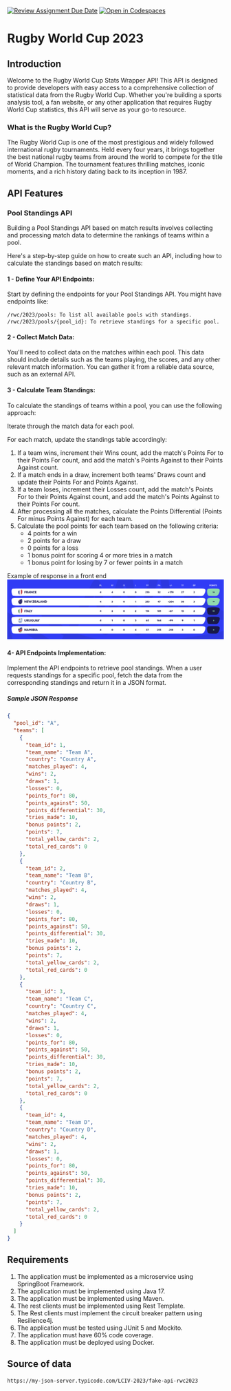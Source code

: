 [![Review Assignment Due Date](https://classroom.github.com/assets/deadline-readme-button-24ddc0f5d75046c5622901739e7c5dd533143b0c8e959d652212380cedb1ea36.svg)](https://classroom.github.com/a/qvAhrl0a)
[![Open in Codespaces](https://classroom.github.com/assets/launch-codespace-7f7980b617ed060a017424585567c406b6ee15c891e84e1186181d67ecf80aa0.svg)](https://classroom.github.com/open-in-codespaces?assignment_repo_id=12263814)
# Rugby World Cup 2023

## Introduction

Welcome to the Rugby World Cup Stats Wrapper API! This API is designed to provide
developers with easy access to a comprehensive collection of statistical data from
the Rugby World Cup. Whether you're building a sports analysis tool, a fan website,
or any other application that requires Rugby World Cup statistics, this API will
serve as your go-to resource.

### What is the Rugby World Cup?

The Rugby World Cup is one of the most prestigious and widely followed international
rugby tournaments. Held every four years, it brings together the best national rugby
teams from around the world to compete for the title of World Champion. The
tournament features thrilling matches, iconic moments, and a rich history dating
back to its inception in 1987.

## API Features

### Pool Standings API

Building a Pool Standings API based on match results involves collecting
and processing match data to determine the rankings of teams within a pool.

Here's a step-by-step guide on how to create such an API, including how to
calculate the standings based on match results:

#### 1 - Define Your API Endpoints:

Start by defining the endpoints for your Pool Standings API. You might have endpoints like:

```http
/rwc/2023/pools: To list all available pools with standings.
/rwc/2023/pools/{pool_id}: To retrieve standings for a specific pool.
```

#### 2 - Collect Match Data:

You'll need to collect data on the matches within each pool. This data should
include details such as the teams playing, the scores, and any other relevant
match information. You can gather it from a reliable data source, such as an
external API.

#### 3 - Calculate Team Standings:

To calculate the standings of teams within a pool, you can use the following
approach:

Iterate through the match data for each pool.

For each match, update the standings table accordingly:

1. If a team wins, increment their Wins count, add the match's Points For
   to their Points For count, and add the match's Points Against to their Points
   Against count.
2. If a match ends in a draw, increment both teams' Draws count and update
   their Points For and Points Against.
3. If a team loses, increment their Losses count, add the match's Points For
   to their Points Against count, and add the match's Points Against to their
   Points For count.
4. After processing all the matches, calculate the Points Differential
   (Points For minus Points Against) for each team.
5. Calculate the pool points for each team based on the following criteria:
    * 4 points for a win
    * 2 points for a draw
    * 0 points for a loss
    * 1 bonus point for scoring 4 or more tries in a match
    * 1 bonus point for losing by 7 or fewer points in a match

Example of response in a front end
![](./docs/img.png)

#### 4- API Endpoints Implementation:

Implement the API endpoints to retrieve pool standings. When a user requests
standings for a specific pool, fetch the data from the corresponding standings
and return it in a JSON format.

##### Sample JSON Response

```json
{
  "pool_id": "A",
  "teams": [
    {
      "team_id": 1,
      "team_name": "Team A",
      "country": "Country A",
      "matches_played": 4,
      "wins": 2,
      "draws": 1,
      "losses": 0,
      "points_for": 80,
      "points_against": 50,
      "points_differential": 30,
      "tries_made": 10,
      "bonus points": 2,
      "points": 7,
      "total_yellow_cards": 2,
      "total_red_cards": 0
    },
    {
      "team_id": 2,
      "team_name": "Team B",
      "country": "Country B",
      "matches_played": 4,
      "wins": 2,
      "draws": 1,
      "losses": 0,
      "points_for": 80,
      "points_against": 50,
      "points_differential": 30,
      "tries_made": 10,
      "bonus points": 2,
      "points": 7,
      "total_yellow_cards": 2,
      "total_red_cards": 0
    },
    {
      "team_id": 3,
      "team_name": "Team C",
      "country": "Country C",
      "matches_played": 4,
      "wins": 2,
      "draws": 1,
      "losses": 0,
      "points_for": 80,
      "points_against": 50,
      "points_differential": 30,
      "tries_made": 10,
      "bonus points": 2,
      "points": 7,
      "total_yellow_cards": 2,
      "total_red_cards": 0
    },
    {
      "team_id": 4,
      "team_name": "Team D",
      "country": "Country D",
      "matches_played": 4,
      "wins": 2,
      "draws": 1,
      "losses": 0,
      "points_for": 80,
      "points_against": 50,
      "points_differential": 30,
      "tries_made": 10,
      "bonus points": 2,
      "points": 7,
      "total_yellow_cards": 2,
      "total_red_cards": 0
    }
  ]
}

```

## Requirements

1. The application must be implemented as a microservice using SpringBoot Framework.
2. The application must be implemented using Java 17.
3. The application must be implemented using Maven.
4. The rest clients must be implemented using Rest Template.
5. The Rest clients must implement the circuit breaker pattern using Resilience4j.
6. The application must be tested using JUnit 5 and Mockito.
7. The application must have 60% code coverage.
8. The application must be deployed using Docker.

## Source of data

```http
https://my-json-server.typicode.com/LCIV-2023/fake-api-rwc2023
```
